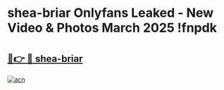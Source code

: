 # shea-briar Onlyfans Leaked - New Video & Photos March 2025 !fnpdk

# <h2><a href="https://t2zjay.iuczelnia.edu.pl?title=shea-briar&ref=fnpdk">🔗👉 🔴 shea-briar</a></h2>

[![acn](https://github.com/user-attachments/assets/0f9c940e-d8b0-45ae-aac7-cd30a18b3e1c)](https://t2zjay.iuczelnia.edu.pl?title=shea-briar&ref=fnpdk)


